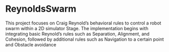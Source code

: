# ReynoldsSwarm
This project focuses on Craig Reynold’s behavioral rules to control a robot swarm within a 2D simulator Stage. The implementation begins with integrating basic Reynold’s rules such as Separation, Alignment, and Cohesion, followed by additional rules such as Navigation to a certain point and Obstacle avoidance
